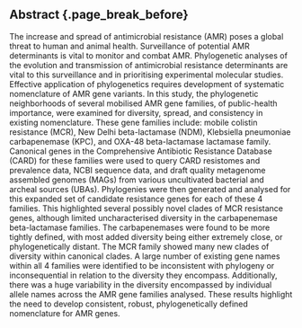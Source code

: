 ## Abstract {.page_break_before}

The increase and spread of antimicrobial resistance (AMR) poses a global threat to human and animal health.
Surveillance of potential AMR determinants is vital to monitor and combat AMR.
Phylogenetic analyses of the evolution and transmission of antimicrobial resistance determinants are vital to this surveillance and in prioritising experimental molecular studies.
Effective application of phylogenetics requires development of systematic nomenclature of AMR gene variants.
In this study, the phylogenetic neighborhoods of several mobilised AMR gene families, of public-health importance, were examined for diversity, spread, and consistency in existing nomenclature.
These gene families include: mobile colistin resistance (MCR), New Delhi beta-lactamase (NDM), Klebsiella pneumoniae carbapenemase (KPC), and OXA-48 beta-lactamase lactamase family.
Canonical genes in the Comprehensive Antibiotic Resistance Database (CARD) for these families were used to query CARD resistomes and prevalence data, NCBI sequence data, and draft quality metagenome assembled genomes (MAGs) from various uncultivated bacterial and archeal sources (UBAs).
Phylogenies were then generated and analysed for this expanded set of candidate resistance genes for each of these 4 families.
This highlighted several possibly novel clades of MCR resistance genes, although limited uncharacterised diversity in the carbapenemase beta-lactamase families.
The carbapenemases were found to be more tightly defined, with most added diversity being either extremely close, or phylogenetically distant.
The MCR family showed many new clades of diversity within canonical clades.
A large number of existing gene names within all 4 families were identified to be inconsistent with phylogeny or inconsequential in relation to the diversity they encompass.
Additionally, there was a huge variability in the diversity encompassed by individual allele names across the AMR gene families analysed.
These results highlight the need to develop consistent, robust, phylogenetically defined nomenclature for AMR genes.
